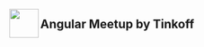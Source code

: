 <img src="https://meetup.tinkoff.ru/assets/images/event/logo_angular.svg" align="left" width="52px" height="52px" /><h2>Angular Meetup by Tinkoff</h2>
